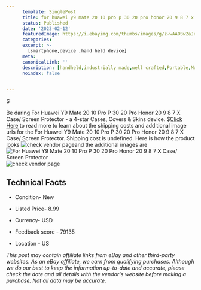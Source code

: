 ```yaml
---
      template: SinglePost
      title: for huawei y9 mate 20 10 pro p 30 20 pro honor 20 9 8 7 x case screen protector
      status: Published
      date: '2023-02-12'
      featuredImage: https://i.ebayimg.com/thumbs/images/g/z-wAAOSw2aJeaD64/s-l225.jpg
      categories: 
      excerpt: >-
        [smartphone,device ,hand held device]
      meta:
      canonicalLink: ''
      description: [handheld,industrially made,well crafted,Portable,Mobile,Compact,Convenient,Lightweight,Maneuverable,Man-portable,Miniature,Carriable,Hand-held,Light,Holdable,Transportable,Mobile device,Pocket-sized,On-the-go,Wireless,Cordless,Compact size,Convenient size, smartphone,device ,hand held device]
      noindex: false
      
        
---
```

$

Be daring For Huawei Y9 Mate 20 10 Pro P 30 20 Pro Honor 20 9 8 7 X Case/ Screen Protector - a 4-star Cases, Covers & Skins device.
$[Click Here](https://www.ebay.com/itm/233439799890?hash=item365a18aa52%3Ag%3Az-wAAOSw2aJeaD64&mkevt=1&mkcid=1&mkrid=711-53200-19255-0&campid=%253CePNCampaignId%253E&customid=%253CreferenceId%253E&toolid=10049) to read more to learn about the shipping costs and additional image urls for the For Huawei Y9 Mate 20 10 Pro P 30 20 Pro Honor 20 9 8 7 X Case/ Screen Protector. Shipping cost is undefined. Here is how the product looks ![check vendor page](https://i.ebayimg.com/thumbs/images/g/z-wAAOSw2aJeaD64/s-l225.jpg)and the additional images are![For Huawei Y9 Mate 20 10 Pro P 30 20 Pro Honor 20 9 8 7 X Case/ Screen Protector](https://i.ebayimg.com/images/g/z-wAAOSw2aJeaD64/s-l1200.jpg)![check vendor page](https://origin-galleryplus.ebayimg.com/ws/web/233439799890_2_0_1/225x225.jpg,https://origin-galleryplus.ebayimg.com/ws/web/233439799890_3_0_1/225x225.jpg,https://origin-galleryplus.ebayimg.com/ws/web/233439799890_4_0_1/225x225.jpg,https://origin-galleryplus.ebayimg.com/ws/web/233439799890_5_0_1/225x225.jpg,https://origin-galleryplus.ebayimg.com/ws/web/233439799890_6_0_1/225x225.jpg,https://origin-galleryplus.ebayimg.com/ws/web/233439799890_7_0_1/225x225.jpg,https://origin-galleryplus.ebayimg.com/ws/web/233439799890_8_0_1/225x225.jpg,https://origin-galleryplus.ebayimg.com/ws/web/233439799890_9_0_1/225x225.jpg,https://origin-galleryplus.ebayimg.com/ws/web/233439799890_10_0_1/225x225.jpg,https://origin-galleryplus.ebayimg.com/ws/web/233439799890_11_0_1/225x225.jpg,https://origin-galleryplus.ebayimg.com/ws/web/233439799890_12_0_1/225x225.jpg)



 ## Technical Facts 



     
      

 - Condition- New 


      

 - Listed Price- 8.99 


      

 - Currency- USD 


      

 - Feedback score - 79135 


      

 - Location - US 


      
      

 *_This post may contain affiliate links from eBay and other third-party websites. As an eBay affiliate, we earn from qualifying purchases. Although we do our best to keep the information up-to-date and accurate, please check the date and all details with the vendor's website before making a purchase. Not all data may be accurate._*






